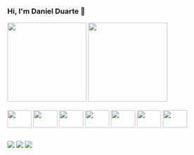 ### Hi, I'm Daniel Duarte 👋

<div>
  <img height="180em" src="https://github-readme-stats.vercel.app/api?username=danrib27&theme=dracula&show_icons=true" />
  <img height="180em" src="https://github-readme-stats.vercel.app/api/top-langs/?username=danrib27&hide=html&layout=compact&theme=dracula" />
</div>
<div style="display: inline_block"><br>
  <img align="center" height="40" width="55" src="https://cdn.jsdelivr.net/gh/devicons/devicon/icons/react/react-original-wordmark.svg" />
  <img align="center" height="40" width="55" src="https://cdn.jsdelivr.net/gh/devicons/devicon/icons/typescript/typescript-original.svg" />
  <img align="center" height="40" width="55" src="https://cdn.jsdelivr.net/gh/devicons/devicon/icons/javascript/javascript-original.svg" />
  <img align="center" height="40" width="55" src="https://cdn.jsdelivr.net/gh/devicons/devicon/icons/html5/html5-original.svg" />
  <img align="center" height="40" width="55" src="https://cdn.jsdelivr.net/gh/devicons/devicon/icons/css3/css3-original.svg" />
  <img align="center" height="40" width="55" src="https://cdn.jsdelivr.net/gh/devicons/devicon/icons/sass/sass-original.svg" />
  <img align="center" height="40" width="55" src="https://cdn.jsdelivr.net/gh/devicons/devicon/icons/python/python-original.svg" />
</div>

##

<div>
  <a href="https://www.linkedin.com/in/daniel-duarte-398996166/" target="_blank"><img src="https://img.shields.io/badge/LinkedIn-0077B5?style=for-the-badge&logo=linkedin&logoColor=white" /></a>
  <a href="https://stackoverflow.com/users/15269357/furius" target="_blank"><img src="https://img.shields.io/badge/StackOverflow-F58025?style=for-the-badge&logo=stackoverflow&logoColor=white" /></a>
  <a href="danielduarte.dev" target="_blank"><img src="https://img.shields.io/badge/Vercel-danielduarte.dev-0b0419?style=for-the-badge&logo=vercel&logoColor=white&labelColor=000000" /></a>
</div>
